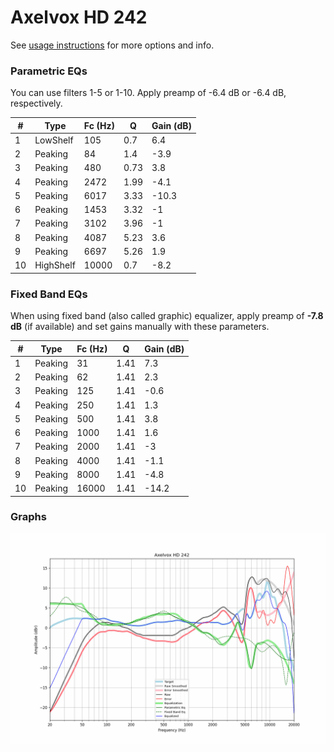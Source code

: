 # Axelvox HD 242
See [usage instructions](https://github.com/jaakkopasanen/AutoEq#usage) for more options and info.

### Parametric EQs
You can use filters 1-5 or 1-10. Apply preamp of -6.4 dB or -6.4 dB, respectively.

|   # | Type      |   Fc (Hz) |    Q |   Gain (dB) |
|-----|-----------|-----------|------|-------------|
|   1 | LowShelf  |       105 | 0.7  |         6.4 |
|   2 | Peaking   |        84 | 1.4  |        -3.9 |
|   3 | Peaking   |       480 | 0.73 |         3.8 |
|   4 | Peaking   |      2472 | 1.99 |        -4.1 |
|   5 | Peaking   |      6017 | 3.33 |       -10.3 |
|   6 | Peaking   |      1453 | 3.32 |        -1   |
|   7 | Peaking   |      3102 | 3.96 |        -1   |
|   8 | Peaking   |      4087 | 5.23 |         3.6 |
|   9 | Peaking   |      6697 | 5.26 |         1.9 |
|  10 | HighShelf |     10000 | 0.7  |        -8.2 |

### Fixed Band EQs
When using fixed band (also called graphic) equalizer, apply preamp of **-7.8 dB** (if available) and set gains manually with these parameters.

|   # | Type    |   Fc (Hz) |    Q |   Gain (dB) |
|-----|---------|-----------|------|-------------|
|   1 | Peaking |        31 | 1.41 |         7.3 |
|   2 | Peaking |        62 | 1.41 |         2.3 |
|   3 | Peaking |       125 | 1.41 |        -0.6 |
|   4 | Peaking |       250 | 1.41 |         1.3 |
|   5 | Peaking |       500 | 1.41 |         3.8 |
|   6 | Peaking |      1000 | 1.41 |         1.6 |
|   7 | Peaking |      2000 | 1.41 |        -3   |
|   8 | Peaking |      4000 | 1.41 |        -1.1 |
|   9 | Peaking |      8000 | 1.41 |        -4.8 |
|  10 | Peaking |     16000 | 1.41 |       -14.2 |

### Graphs
![](./Axelvox%20HD%20242.png)
